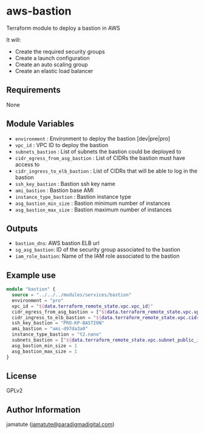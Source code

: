 # aws-bastion

Terraform module to deploy a bastion in AWS

It will:
* Create the required security groups
* Create a launch configuration
* Create an auto scaling group
* Create an elastic load balancer

## Requirements

None

## Module Variables

* `environment`                  : Environment to deploy the bastion [dev|pre|pro]
* `vpc_id`                       : VPC ID to deploy the bastion
* `subnets_bastion`              : List of subnets the bastion could be deployed to
* `cidr_egress_from_asg_bastion` : List of CIDRs the bastion must have access to
* `cidr_ingress_to_elb_bastion`  : List of CIDRs that will be able to log in the bastion
* `ssh_key_bastion`              : Bastion ssh key name
* `ami_bastion`                  : Bastion base AMI
* `instance_type_bastion`        : Bastion instance type
* `asg_bastion_min_size`         : Bastion minimum number of instances
* `asg_bastion_max_size`         : Bastion maximum number of instances

## Outputs

* `bastion_dns`: AWS bastion ELB url
* `sg_asg_bastion`: ID of the security group associated to the bastion
* `iam_role_bastion`: Name of the IAM role associated to the bastion

## Example use

```terraform
module "bastion" {
  source = "../../../modules/services/bastion"
  environment = "pro"
  vpc_id = "${data.terraform_remote_state.vpc.vpc_id}"
  cidr_egress_from_asg_bastion = ["${data.terraform_remote_state.vpc.vpc_cidr_block}"]
  cidr_ingress_to_elb_bastion = "${data.terraform_remote_state.vpc.cidr_ops}"
  ssh_key_bastion = "PRO-KP-BASTION"
  ami_bastion = "ami-d97da3a0"
  instance_type_bastion = "t2.nano"
  subnets_bastion = ["${data.terraform_remote_state.vpc.subnet_public_id}"]
  asg_bastion_min_size = 1
  asg_bastion_max_size = 1
}
```

## License

GPLv2

## Author Information
jamatute (jamatute@paradigmadigital.com)
